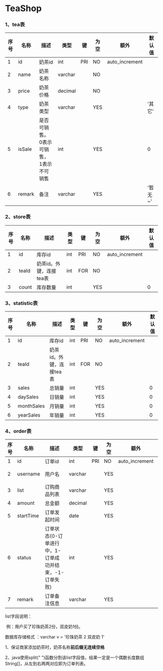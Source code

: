 # TeaShop
### 1、tea表

| 序号 | 名称   | 描述                                               | 类型    | 键   | 为空 | 额外           | 默认值  |
| ---- | ------ | -------------------------------------------------- | ------- | ---- | ---- | -------------- | ------- |
| 1    | id     | 奶茶id                                             | int     | PRI  | NO   | auto_increment |         |
| 2    | name   | 奶茶名称                                           | varchar |      | NO   |                |         |
| 3    | price  | 奶茶价格                                           | decimal |      | NO   |                |         |
| 4    | type   | 奶茶类型                                           | varchar |      | YES  |                | '其它'  |
| 5    | isSale | 是否可销售。<br />0表示可销售，<br />1表示不可销售 | int     |      | YES  |                | 0       |
| 6    | remark | 备注                                               | varchar |      | YES  |                | '暂无~' |



### 2、store表

| 序号 | 名称  | 描述                    | 类型 | 键   | 为空 | 额外           | 默认值 |
| ---- | ----- | ----------------------- | ---- | ---- | ---- | -------------- | ------ |
| 1    | id    | 库存id                  | int  | PRI  | NO   | auto_increment |        |
| 2    | teaId | 奶茶id。外键，连接tea表 | int  | FOR  | NO   |                |        |
| 3    | count | 库存数量                | int  |      | YES  |                | 0      |





### 3、statistic表

| 序号 | 名称       | 描述                    | 类型 | 键   | 为空 | 额外           | 默认值 |
| ---- | ---------- | ----------------------- | ---- | ---- | ---- | -------------- | ------ |
| 1    | id         | 库存id                  | int  | PRI  | NO   | auto_increment |        |
| 2    | teaId      | 奶茶id。外键，连接tea表 | int  | FOR  | NO   |                |        |
| 3    | sales      | 总销量                  | int  |      | YES  |                | 0      |
| 4    | daySales   | 日销量                  | int  |      | YES  |                | 0      |
| 5    | monthSales | 月销量                  | int  |      | YES  |                | 0      |
| 6    | yearSales  | 年销量                  | int  |      | YES  |                | 0      |



### 4、order表

| 序号 | 名称      | 描述                                                  | 类型    | 键   | 为空 | 额外           | 默认值   |
| ---- | --------- | ----------------------------------------------------- | ------- | ---- | ---- | -------------- | -------- |
| 1    | id        | 订单id                                                | int     | PRI  | NO   | auto_increment |          |
| 2    | username  | 用户名                                                | varchar |      | YES  |                | '无名氏' |
| 3    | list      | 订购商品列表                                          | varchar |      | YES  |                | NULL     |
| 4    | amount    | 总金额                                                | decimal |      | YES  |                | NULL     |
| 5    | startTime | 订单发起时间                                          | date    |      | YES  |                | NULL     |
| 6    | status    | 订单状态(0-订单进行中，1-订单成功并结束，-1-订单失败) | int     |      | YES  |                | 0        |
| 7    | remark    | 订单备注信息                                          | varchar |      | YES  |                | '暂无~'  |

list字段说明：

​	例：用户买了珍珠奶茶2份，双皮奶1份。

数据库存储格式 ：varchar v = '珍珠奶茶 2 双皮奶 1'

1、保证商家添加奶茶时，奶茶名称**前后缀无连续空格**

2、java使用split(" ")函数分割该list字段值，结果一定是一个偶数长度数组String[]，从左到右两两对应即为订单列表。
